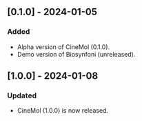 ## [0.1.0] - 2024-01-05

### Added

- Alpha version of CineMol (0.1.0).
- Demo version of Biosynfoni (unreleased).

## [1.0.0] - 2024-01-08

### Updated

- CineMol (1.0.0) is now released.